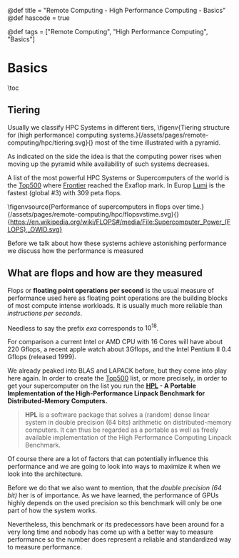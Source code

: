 @def title = "Remote Computing - High Performance Computing - Basics"
@def hascode = true

@def tags = ["Remote Computing", "High Performance Computing", "Basics"]

# Basics
\toc

## Tiering

Usually we classify HPC Systems in different tiers,
\figenv{Tiering structure for (high performance) computing systems.}{/assets/pages/remote-computing/hpc/tiering.svg}{}
most of the time illustrated with a pyramid. 

As indicated on the side the idea is that the computing power rises when moving up the pyramid while availability of such systems decreases. 

A list of the most powerful HPC Systems or Supercomputers of the world is the [Top500](https://www.top500.org/) where [Frontier](https://www.top500.org/system/180047/) reached the Exaflop mark. In Europ [Lumi](https://www.lumi-supercomputer.eu/) is the fastest (global #3) with 309 peta flops.

\figenvsource{Performance of supercomputers in flops over time.}{/assets/pages/remote-computing/hpc/flopsvstime.svg}{}{https://en.wikipedia.org/wiki/FLOPS#/media/File:Supercomputer_Power_(FLOPS),_OWID.svg}

Before we talk about how these systems achieve astonishing performance we discuss how the performance is measured

## What are flops and how are they measured

Flops or **floating point operations per second** is the usual measure of performance used here as floating point operations are the building blocks of most compute intense workloads.
It is usually much more reliable than _instructions per seconds_. 

Needless to say the prefix _exa_ corresponds to $10^{18}$.

For comparison a current Intel or AMD CPU with 16 Cores will have about 220 Gflops, a recent apple watch about 3Gflops, and the Intel Pentium II 0.4 Gflops (released 1999).


We already peaked into BLAS and LAPACK before, but they come into play here again. 
In order to create the [Top500](https://www.top500.org/) list, or more precisely, in order to get your supercomputer on the list you run the **[HPL](https://www.netlib.org/benchmark/hpl/) - A Portable Implementation of the High-Performance Linpack Benchmark for Distributed-Memory Computers.**

> **HPL** is a software package that solves a (random) dense linear system in double precision (64 bits) arithmetic on distributed-memory computers. It can thus be regarded as a portable as well as freely available implementation of the High Performance Computing Linpack Benchmark.

Of course there are a lot of factors that can potentially influence this performance and we are going to look into ways to maximize it when we look into the architecture. 

Before we do that we also want to mention, that the _double precision (64 bit)_ her is of importance.
As we have learned, the performance of GPUs highly depends on the used precision so this benchmark will only be one part of how the system works. 

Nevertheless, this benchmark or its predecessors have been around for a very long time and nobody has come up with a better way to measure performance so the number does represent a reliable and standardized way to measure performance. 

